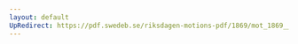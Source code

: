 ```yaml
---
layout: default
UpRedirect: https://pdf.swedeb.se/riksdagen-motions-pdf/1869/mot_1869__ak__00233/mot_1869__ak__00233_001.pdf
---
```

